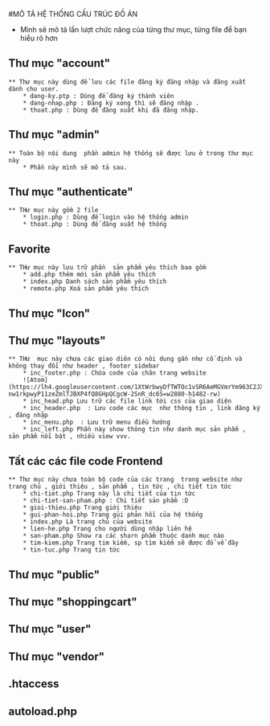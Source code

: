 #MÔ TẢ HỆ THỐNG  CẤU TRÚC ĐỒ ÁN 
* Mình sẽ mô tả lần lượt chức năng của từng thư mục, từng file để bạn hiểu rõ hơn
## Thư mục "account"
    ** Thư mục này dùng để lưu các file đăng ký đăng nhập và đăng xuất dành cho user.
        * dang-ky.ptp : Dùng để đăng ký thành viên 
        * dang-nhap.php : Đăng ký xong thì sẽ đăng nhập .
        * thoat.php : Dùng để đăng xuất khi đã đăng nhập.
## Thư mục "admin"
    ** Toàn bộ nội dung  phần admin hệ thống sẽ được lưu ở trong thư mục này 
        * Phần này mình sẽ mô tả sau.
## Thư mục "authenticate"
    ** THư mục này gồm 2 file
        * login.php : Dùng để login vào hệ thống admin
        * thoat.php : Dùng để đăng xuất hệ thống
## Favorite
    ** THư mục này lưu trữ phần  sản phẩm yêu thích bao gồm
        * add.php thêm mới sản phẩm yêu thích
        * index.php Danh sách sản phẩm yêu thích
        * remote.php Xoá sản phẩm yêu thích
## Thư mục "Icon"
## Thư mục "layouts"
    ** THư  mục này chưa các giao diên có nôi dung gần như cố định và không thay đổi như header , footer sidebar 
        * inc_footer.php : Chứa code của chân trang website
        ![Atom](https://lh4.googleusercontent.com/1XtWrbwyDfTWTOc1vSR6AeMGVmrYm963C2JXyGpY-nw1rkpwyP11zeZmlTJBXP4fQ8GHpQCgcW-2SnR_dc6S=w2880-h1482-rw)
        * inc_head.php Lưu trữ các file link tới css của giao diện 
        * inc_header.php  : Lưu code các mục  như thông tin , link đăng ký , đăng nhập
        * inc_menu.php  : Lưu trữ menu điều hướng
        * inc_left.php Phần này show thông tin như danh mục sản phẩm ,  sản phẩm nổi bật , nhiều view vvv.
## Tất các các file code Frontend 
    ** Thư mục này chưa toàn bộ code của các trang  trong website như trang chủ , giới thiệu , sản phẩm , tin tức , chi tiết tin tức
        * chi-tiet.php Trang này là chi tiết của tin tức
        * chi-tiet-san-pham.php : Chi tiết sản phẩm :D
        * gioi-thieu.php Trang giới thiệu
        * gui-phan-hoi.php Trang gủi phản hồi của hệ thống
        * index.php Là trang chủ của website 
        * lien-he.php Trang cho người dùng nhập liên hệ
        * san-pham.php Show ra các sharn phẩm thuộc danh mục nào 
        * tim-kiem.php Trang tim kiếm, sp tìm kiếm sẽ được đổ về đây
        * tin-tuc.php Trang tin tức 
        
## Thư mục "public"

## Thư mục "shoppingcart"

## Thư mục "user"

## Thư mục "vendor"

## .htaccess
## autoload.php

        